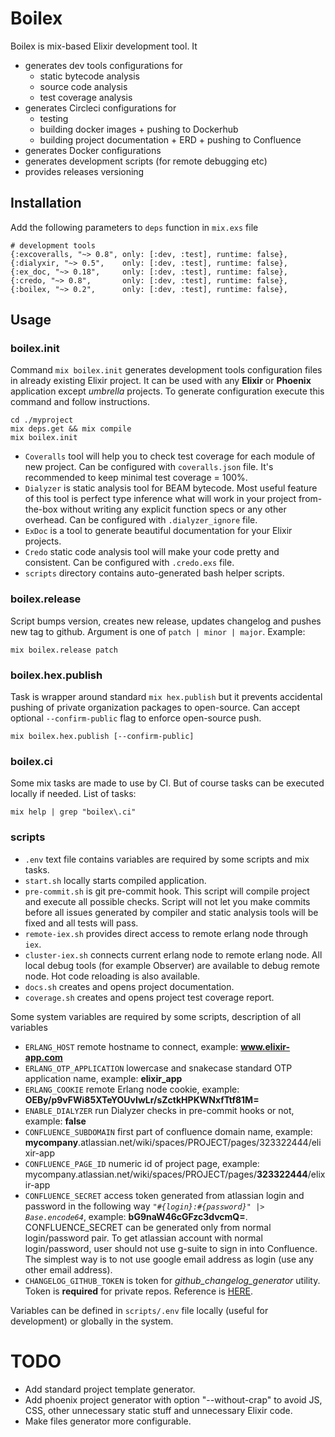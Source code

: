 # Boilex

Boilex is mix-based Elixir development tool. It

- generates dev tools configurations for
  - static bytecode analysis
  - source code analysis
  - test coverage analysis
- generates Circleci configurations for
  - testing
  - building docker images + pushing to Dockerhub
  - building project documentation + ERD + pushing to Confluence
- generates Docker configurations
- generates development scripts (for remote debugging etc)
- provides releases versioning

## Installation

Add the following parameters to `deps` function in `mix.exs` file

```
# development tools
{:excoveralls, "~> 0.8", only: [:dev, :test], runtime: false},
{:dialyxir, "~> 0.5",    only: [:dev, :test], runtime: false},
{:ex_doc, "~> 0.18",     only: [:dev, :test], runtime: false},
{:credo, "~> 0.8",       only: [:dev, :test], runtime: false},
{:boilex, "~> 0.2",      only: [:dev, :test], runtime: false},
```

## Usage

### boilex.init

Command `mix boilex.init` generates development tools configuration files in already existing Elixir project. It can be used with any **Elixir** or **Phoenix** application except *umbrella* projects. To generate configuration execute this command and follow instructions.

```
cd ./myproject
mix deps.get && mix compile
mix boilex.init
```

- `Coveralls` tool will help you to check test coverage for each module of new project. Can be configured with `coveralls.json` file. It's recommended to keep minimal test coverage = 100%.
- `Dialyzer` is static analysis tool for BEAM bytecode. Most useful feature of this tool is perfect type inference what will work in your project from-the-box without writing any explicit function specs or any other overhead. Can be configured with `.dialyzer_ignore` file.
- `ExDoc` is a tool to generate beautiful documentation for your Elixir projects.
- `Credo` static code analysis tool will make your code pretty and consistent. Can be configured with `.credo.exs` file.
- `scripts` directory contains auto-generated bash helper scripts.

### boilex.release

Script bumps version, creates new release, updates changelog and pushes new tag to github. Argument is one of `patch | minor | major`. Example:

```
mix boilex.release patch
```

### boilex.hex.publish

Task is wrapper around standard `mix hex.publish` but it prevents accidental pushing of private organization packages to open-source. Can accept optional `--confirm-public` flag to enforce open-source push.

```
mix boilex.hex.publish [--confirm-public]
```

### boilex.ci

Some mix tasks are made to use by CI. But of course tasks can be executed locally if needed. List of tasks:

```
mix help | grep "boilex\.ci"
```

### scripts

- `.env` text file contains variables are required by some scripts and mix tasks.
- `start.sh` locally starts compiled application.
- `pre-commit.sh` is git pre-commit hook. This script will compile project and execute all possible checks. Script will not let you make commits before all issues generated by compiler and static analysis tools will be fixed and all tests will pass.
- `remote-iex.sh` provides direct access to remote erlang node through `iex`.
- `cluster-iex.sh` connects current erlang node to remote erlang node. All local debug tools (for example Observer) are available to debug remote node. Hot code reloading is also available.
- `docs.sh` creates and opens project documentation.
- `coverage.sh` creates and opens project test coverage report.

Some system variables are required by some scripts, description of all variables

- `ERLANG_HOST` remote hostname to connect, example: **www.elixir-app.com**
- `ERLANG_OTP_APPLICATION` lowercase and snakecase standard OTP application name, example: **elixir_app**
- `ERLANG_COOKIE` remote Erlang node cookie, example: **OEBy/p9vFWi85XTeYOUvIwLr/sZctkHPKWNxfTtf81M=**
- `ENABLE_DIALYZER` run Dialyzer checks in pre-commit hooks or not, example: **false**
- `CONFLUENCE_SUBDOMAIN` first part of confluence domain name, example: **mycompany**.atlassian.net/wiki/spaces/PROJECT/pages/323322444/elixir-app
- `CONFLUENCE_PAGE_ID` numeric id of project page, example: mycompany.atlassian.net/wiki/spaces/PROJECT/pages/**323322444**/elixir-app
- `CONFLUENCE_SECRET` access token generated from atlassian login and password in the following way *`"#{login}:#{password}" |> Base.encode64`*, example: **bG9naW46cGFzc3dvcmQ=**. CONFLUENCE_SECRET can be generated only from normal login/password pair. To get atlassian account with normal login/password, user should not use g-suite to sign in into Confluence. The simplest way is to not use google email address as login (use any other email address).
- `CHANGELOG_GITHUB_TOKEN` is token for *github_changelog_generator* utility. Token is **required** for private repos. Reference is [HERE](https://github.com/skywinder/github-changelog-generator#github-token).

Variables can be defined in `scripts/.env` file locally (useful for development) or globally in the system.

# TODO

- Add standard project template generator.
- Add phoenix project generator with option "--without-crap" to avoid JS, CSS, other unnecessary static stuff and unnecessary Elixir code.
- Make files generator more configurable.
